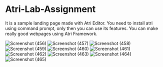 # Atri-Lab-Assignment
It is a sample landing page made with Atri Editor.
You need to install atri using command prompt, only then you can use its features.
You can make really good webpages using Atri Framework.

![Screenshot (456)](https://user-images.githubusercontent.com/103851921/196784314-6ab0e784-cec4-45a9-9e2e-7493e1247d37.png)
![Screenshot (457)](https://user-images.githubusercontent.com/103851921/196784362-e3e2eef8-4245-4e47-b984-96fb03d9dc7b.png)
![Screenshot (458)](https://user-images.githubusercontent.com/103851921/196784378-6b2cb473-f21a-49df-bfba-52637d339e27.png)
![Screenshot (459)](https://user-images.githubusercontent.com/103851921/196784397-b4a00a7d-cdfc-4707-badb-5d74f58240b2.png)
![Screenshot (460)](https://user-images.githubusercontent.com/103851921/196784409-890dfb65-3472-4d99-b52a-703142268d4c.png)
![Screenshot (461)](https://user-images.githubusercontent.com/103851921/196784428-44bf916c-07de-4973-850a-8a6d3a134d65.png)
![Screenshot (462)](https://user-images.githubusercontent.com/103851921/196784433-c94bace3-4bca-466c-936c-a8d03afce7be.png)
![Screenshot (463)](https://user-images.githubusercontent.com/103851921/196784482-64b8575c-0b3d-4a5c-9651-b828e48d4c75.png)
![Screenshot (464)](https://user-images.githubusercontent.com/103851921/196784503-356f6281-c218-4503-a789-3d6514355f7b.png)
![Screenshot (465)](https://user-images.githubusercontent.com/103851921/196784505-4968bb44-a1c1-449d-9736-275282f5c2c0.png)
